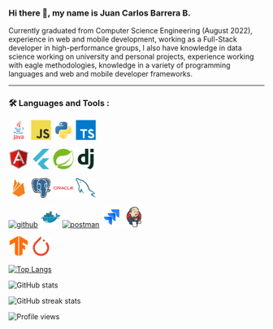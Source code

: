 ### Hi there 👋, my name is Juan Carlos Barrera B.

Currently graduated from Computer Science Engineering (August 2022), experience in web and mobile development, working as a Full-Stack developer in high-performance groups, I also have knowledge in data science working on university and personal projects, experience working with eagle methodologies, knowledge in a variety of programming languages and web and mobile developer frameworks.
_________________________________________________________________________________

### 🛠  Languages and Tools :



[<img src='https://github.com/devicons/devicon/blob/master/icons/java/java-original-wordmark.svg' alt='java' height='40'>](https://github.com/devicons/devicon/blob/master/icons/java/java-original-wordmark.svg) [<img src='https://github.com/devicons/devicon/blob/master/icons/javascript/javascript-original.svg' alt='javascript' height='40'>](https://github.com/devicons/devicon/blob/master/icons/javascript/javascript-original.svg)  [<img src='https://github.com/devicons/devicon/blob/master/icons/python/python-original.svg' alt='python' height='40'>](https://github.com/devicons/devicon/blob/master/icons/python/python-original.svg) [<img src='https://github.com/devicons/devicon/blob/master/icons/typescript/typescript-plain.svg' alt='typescript' height='40'>](https://github.com/devicons/devicon/blob/master/icons/typescript/typescript-plain.svg)  

[<img src='https://github.com/devicons/devicon/blob/master/icons/angularjs/angularjs-original.svg' alt='angular' height='40'>](https://github.com/devicons/devicon/blob/master/icons/angularjs/angularjs-original.svg)  [<img src='https://github.com/devicons/devicon/blob/master/icons/flutter/flutter-plain.svg' alt='flutter' height='40'>](https://github.com/devicons/devicon/blob/master/icons/flutter/flutter-plain.svg) [<img src='https://github.com/devicons/devicon/blob/master/icons/spring/spring-original.svg' alt='spring' height='40'>](https://github.com/devicons/devicon/blob/master/icons/spring/spring-original.svg)  [<img src='https://github.com/devicons/devicon/blob/master/icons/django/django-plain.svg' alt='django' height='40'>](https://github.com/devicons/devicon/blob/master/icons/django/django-plain.svg)  



[<img src='https://github.com/devicons/devicon/blob/master/icons/firebase/firebase-plain.svg' alt='firebase' height='40'>](https://github.com/devicons/devicon/blob/master/icons/firebase/firebase-plain.svg) [<img src='https://github.com/devicons/devicon/blob/master/icons/postgresql/postgresql-original.svg' alt='postgresql' height='40'>](https://github.com/devicons/devicon/blob/master/icons/postgresql/postgresql-original.svg) [<img src='https://github.com/devicons/devicon/blob/master/icons/oracle/oracle-original.svg' alt='oracle' height='40'>](https://github.com/devicons/devicon/blob/master/icons/oracle/oracle-original.svg) [<img src='https://github.com/devicons/devicon/blob/master/icons/mysql/mysql-original.svg' alt='mysql' height='40'>](https://github.com/devicons/devicon/blob/master/icons/mysql/mysql-original.svg) 

[<img src='https://cdn.jsdelivr.net/npm/simple-icons@3.0.1/icons/github.svg' alt='github' height='40'>](https://github.com/Juancarlos56) [<img src='https://github.com/devicons/devicon/blob/master/icons/docker/docker-original.svg' alt='docker' height='40'>](https://github.com/devicons/devicon/blob/master/icons/docker/docker-original.svg) [<img src='https://user-images.githubusercontent.com/51795550/186250878-a1a6b3bf-35d0-4d5d-9f8b-2df75f1ea02a.png' alt='postman' height='40'>](https://webintegral.com.co/wp-content/uploads/2018/05/postman-icon.png)  [<img src='https://github.com/devicons/devicon/blob/master/icons/jira/jira-original.svg' alt='jirasoftware' height='40'>](https://github.com/devicons/devicon/blob/master/icons/jira/jira-original.svg)  [<img src='https://github.com/devicons/devicon/blob/master/icons/jenkins/jenkins-original.svg' alt='jenkins' height='40'>](https://github.com/devicons/devicon/blob/master/icons/jenkins/jenkins-original.svg)  

[<img src='https://github.com/devicons/devicon/blob/master/icons/tensorflow/tensorflow-original.svg' alt='tensorflow' height='40'>](https://github.com/devicons/devicon/blob/master/icons/tensorflow/tensorflow-original.svg)  [<img src='https://github.com/devicons/devicon/blob/master/icons/pytorch/pytorch-original.svg' alt='pytorch' height='40'>](https://github.com/devicons/devicon/blob/master/icons/pytorch/pytorch-original.svg) 



[![Top Langs](https://github-readme-stats.vercel.app/api/top-langs/?username=Juancarlos56)](https://github.com/anuraghazra/github-readme-stats)

![GitHub stats](https://github-readme-stats.vercel.app/api?username=Juancarlos56&show_icons=true&count_private=true)  

![GitHub streak stats](https://github-readme-streak-stats.herokuapp.com/?user=Juancarlos56)  

![Profile views](https://gpvc.arturio.dev/Juancarlos56)  
